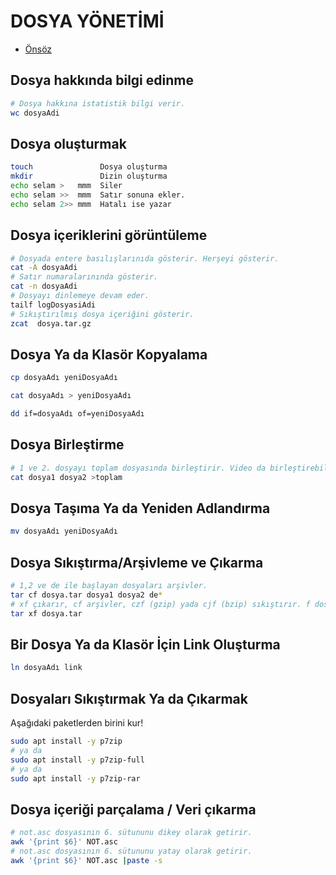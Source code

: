 # DOSYA YÖNETİMİ

- [Önsöz](https://github.com/yeniceri1453/Linux)


## Dosya hakkında bilgi edinme
```bash
# Dosya hakkına istatistik bilgi verir.
wc dosyaAdi
```

## Dosya oluşturmak

```bash
touch               Dosya oluşturma
mkdir               Dizin oluşturma
echo selam >   mmm  Siler
echo selam >>  mmm  Satır sonuna ekler.
echo selam 2>> mmm  Hatalı ise yazar
```

## Dosya içeriklerini görüntüleme

```bash
# Dosyada entere basılışlarınıda gösterir. Herşeyi gösterir.
cat -A dosyaAdi
# Satır numaralarınında gösterir.
cat -n dosyaAdi
# Dosyayı dinlemeye devam eder.
tailf logDosyasiAdi
# Sıkıştırılmış dosya içeriğini gösterir.
zcat  dosya.tar.gz
```

## Dosya Ya da Klasör Kopyalama

```bash
cp dosyaAdı yeniDosyaAdı

cat dosyaAdı > yeniDosyaAdı

dd if=dosyaAdı of=yeniDosyaAdı
```

## Dosya Birleştirme

```bash
# 1 ve 2. dosyayı toplam dosyasında birleştirir. Video da birleştirebilir.
cat dosya1 dosya2 >toplam
```

## Dosya Taşıma Ya da Yeniden Adlandırma

```bash
mv dosyaAdı yeniDosyaAdı
```

## Dosya Sıkıştırma/Arşivleme ve Çıkarma

```bash
# 1,2 ve de ile başlayan dosyaları arşivler.
tar cf dosya.tar dosya1 dosya2 de*
# xf çıkarır, cf arşivler, czf (gzip) yada cjf (bzip) sıkıştırır. f dosya adı yazılacağını simgeler.
tar xf dosya.tar
```

## Bir Dosya Ya da Klasör İçin Link Oluşturma

```bash
ln dosyaAdı link
```

## Dosyaları Sıkıştırmak Ya da Çıkarmak

Aşağıdaki paketlerden birini kur!

```bash
sudo apt install -y p7zip
# ya da
sudo apt install -y p7zip-full
# ya da
sudo apt install -y p7zip-rar
```

## Dosya içeriği parçalama / Veri çıkarma

```bash
# not.asc dosyasının 6. sütununu dikey olarak getirir.
awk '{print $6}' NOT.asc
# not.asc dosyasının 6. sütununu yatay olarak getirir.
awk '{print $6}' NOT.asc |paste -s
```